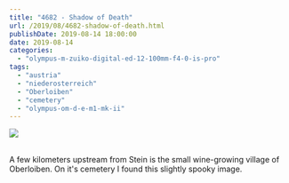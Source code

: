 ```yaml
---
title: "4682 - Shadow of Death"
url: /2019/08/4682-shadow-of-death.html
publishDate: 2019-08-14 18:00:00
date: 2019-08-14
categories: 
  - "olympus-m-zuiko-digital-ed-12-100mm-f4-0-is-pro"
tags: 
  - "austria"
  - "niederosterreich"
  - "Oberloiben"
  - "cemetery"
  - "olympus-om-d-e-m1-mk-ii"
---
```

<div class="container">
<div class="center"><a target="_blank" href="https://d25zfm9zpd7gm5.cloudfront.net/1200x1200/2018/20180408_143719_lr.jpg"><img class="webfeedsFeaturedVisual" src="https://d25zfm9zpd7gm5.cloudfront.net/0600x0600/2018/20180408_143719_lr.jpg" /></a></div>
</div>
<br />

A few kilometers upstream from Stein is the small wine-growing
village of Oberloiben. On it's cemetery I found this slightly spooky
image.
